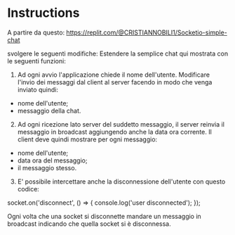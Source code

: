 # Instructions  

A partire da questo:
https://replit.com/@CRISTIANNOBILI1/Socketio-simple-chat

svolgere le seguenti modifiche:
Estendere la semplice chat qui mostrata con le seguenti funzioni:

1) Ad ogni avvio l'applicazione chiede il nome dell'utente. Modificare l'invio dei messaggi dal client al server facendo in modo che venga inviato quindi:
- nome dell'utente;
- messaggio della chat.

2) Ad ogni ricezione lato server del suddetto messaggio, il server reinvia il messaggio in broadcast aggiungendo anche la data ora corrente. Il client deve quindi mostrare per ogni messaggio:
- nome dell'utente;
- data ora del messaggio;
- il messaggio stesso.

3) E' possibile intercettare anche la disconnessione dell'utente con questo codice:

socket.on('disconnect', () => {
    console.log('user disconnected');
  });

Ogni volta che una socket si disconnette mandare un messaggio in broadcast indicando che quella socket si è disconnessa.

  